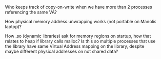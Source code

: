 
Who keeps track of copy-on-write when we have more than 2 processes referencing the same VA?

How physical memory address unwrapping works (not portable on Manolis laptop)?

How .so (dynamic libraries) ask for memory regions on startup, how that relates to heap if library calls malloc?
Is this so multiple processes that use the library have same Virtual Address mapping on the library, despite maybe different
physical addresses on not shared data?